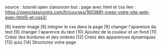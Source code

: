 source : tutoriel open classroom
but : page avec html et css
lien : https://openclassrooms.com/fr/courses/1603881-creez-votre-site-web-avec-html5-et-css3/

[6] inserer image
[8] integrer le css dans la page
[9] changer l'aparence du text
[9] changer l'aparence du text
[10] Ajoutez de la couleur et un fond
[11] Créez des bordures et des ombres
[12] Créez des apparences dynamiques
[13] quiz
[14] Structurez votre page